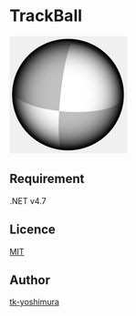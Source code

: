 # TrackBall

![TrackBall](https://github.com/tk-yoshimura/TrackBall/blob/master/trackball.png)
 
## Requirement
 .NET v4.7

## Licence
[MIT](https://github.com/tk-yoshimura/PNGReadWrite/blob/master/LICENSE)

## Author

[tk-yoshimura](https://github.com/tk-yoshimura)
